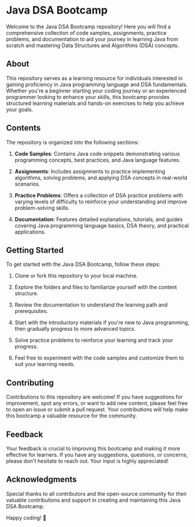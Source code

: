 # Java DSA Bootcamp

Welcome to the Java DSA Bootcamp repository! Here you will find a comprehensive collection of code samples, assignments, practice problems, and documentation to aid your journey in learning Java from scratch and mastering Data Structures and Algorithms (DSA) concepts.

## About

This repository serves as a learning resource for individuals interested in gaining proficiency in Java programming language and DSA fundamentals. Whether you're a beginner starting your coding journey or an experienced programmer looking to enhance your skills, this bootcamp provides structured learning materials and hands-on exercises to help you achieve your goals.

## Contents

The repository is organized into the following sections:

1. **Code Samples**: Contains Java code snippets demonstrating various programming concepts, best practices, and Java language features.

2. **Assignments**: Includes assignments to practice implementing algorithms, solving problems, and applying DSA concepts in real-world scenarios.

3. **Practice Problems**: Offers a collection of DSA practice problems with varying levels of difficulty to reinforce your understanding and improve problem-solving skills.

4. **Documentation**: Features detailed explanations, tutorials, and guides covering Java programming language basics, DSA theory, and practical applications.

## Getting Started

To get started with the Java DSA Bootcamp, follow these steps:

1. Clone or fork this repository to your local machine.

2. Explore the folders and files to familiarize yourself with the content structure.

3. Review the documentation to understand the learning path and prerequisites.

4. Start with the introductory materials if you're new to Java programming, then gradually progress to more advanced topics.

5. Solve practice problems to reinforce your learning and track your progress.

6. Feel free to experiment with the code samples and customize them to suit your learning needs.

## Contributing

Contributions to this repository are welcome! If you have suggestions for improvement, spot any errors, or want to add new content, please feel free to open an issue or submit a pull request. Your contributions will help make this bootcamp a valuable resource for the community.

## Feedback

Your feedback is crucial to improving this bootcamp and making it more effective for learners. If you have any suggestions, questions, or concerns, please don't hesitate to reach out. Your input is highly appreciated!

## Acknowledgments

Special thanks to all contributors and the open-source community for their valuable contributions and support in creating and maintaining this Java DSA Bootcamp.


 Happy coding! 🚀
